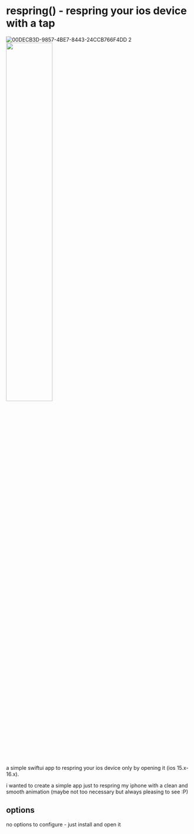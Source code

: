 # respring() - respring your ios device with a tap

![00DECB3D-9857-4BE7-8443-24CCB766F4DD 2](https://user-images.githubusercontent.com/80768380/218546891-b4d4c09b-5b5e-40b9-9edb-38e0164ec163.png)<img src="[00DECB3D-9857-4BE7-8443-24CCB766F4DD 2](https://user-images.githubusercontent.com/80768380/218546891-b4d4c09b-5b5e-40b9-9edb-38e0164ec163.png)" width="50%" height="50%">

a simple swiftui app to respring your ios device only by opening it (ios 15.x-16.x).

i wanted to create a simple app just to respring my iphone with a clean and smooth animation (maybe not too necessary but always pleasing to see :P)

## options
no options to configure - just install and open it
